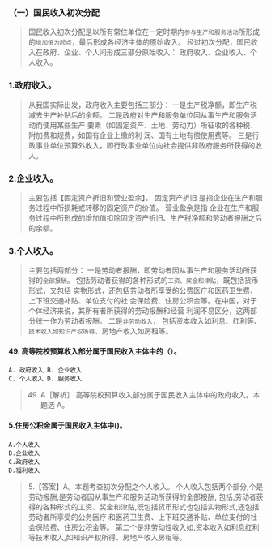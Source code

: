 ### （一）国民收入初次分配
>   国民收入初次分配是以所有常住单位在一定时期内`参与生产和服务活动`所形成的`增加值为起点`，最后形成各经济主体的原始收入。
    经过初次分配，国民收入在政府、企业、个人间形成三部分原始收入：
        政府收入、企业收入、个人收入。
        
### 1.政府收入。
>   从我国实际出发，政府收入主要包括三部分：
    一是生产税净额，即生产税减去生产补贴后的余额。
    二是政府对生产和服务单位因从事生产和服务活动而使用某些生产
    要素（如固定资产、土地、劳动力）所征收的各种税、附加费和规费，如国有企业上缴的利
    润、国有土地有偿使用费等。
    三是行政事业单位预算外收入，即行政事业单位向社会提供非政府服务所获得的收入。
    
### 2.企业收入。
>   主要包括【固定资产折旧和营业盈余】。
    固定资产折旧
        是指企业在生产和服务过程中所损耗或转移的固定资产的价值。
    营业盈余是指
        企业在生产和服务过程中所形成的增加值扣除固定资产折旧、生产税净额和劳动者报酬之后的余额。
### 3.个人收入。
>   主要包括两部分：
    一是劳动者报酬，即劳动者因从事生产和服务活动所获得的`全部报酬`。
        包括劳动者获得的各种形式的`工资、奖金和津贴`，既包括货币形式，又包括
        实物形式，还包括劳动者所享受的公费医疗和医药卫生费、上下班交通补贴、单位支付的社
        会保险费、住房公积金等。在中国，对于个体经济来说，其所有者所获得的劳动报酬和经营
        利润不易区分，这两部分统一作为劳动者报酬。
    二是`非劳动收入`，
        包括资本收入如利息、红利等、`技术收入如知识产权所得`、房地产收入如房租等。

#### 49. 高等院校预算收入部分属于国民收入主体中的（）。
    A. 政府收入 B. 企业收入
    C. 个人收入 D. 服务收入
>   49. A［解析］ 高等院校预算收入部分属于国民收入主体中的政府收入。本
    题选 A。

#### 5.住房公积金属于国民收入主体中()。
    A.个人收入
    B.企业收入
    C.政府收入
    D.福利收入
>   5.【答案】A。本题考查初次分配之个人收入。
个人收入包括两个部分,个是劳动报酬,是劳动者因从事生产和服务活动所获得的全部报酬,
包括,劳动者获得的各种形式的工资、奖金和津贴,既包括货币形式也包括实物形式,还包括劳动者所享受的公务医疗
    和医药卫生费、上下班交通补贴、单位支付的社会保险费、住房公积金等。
第二个是非劳动性收入如,资本收入如利息红利等技术收入,如知识产权所得、房地产收入房租等。











